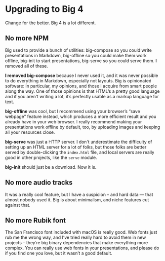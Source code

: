 # Upgrading to Big 4

Change for the better. Big 4 is a lot different.

## No more NPM

Big used to provide a bunch of utilities: big-compose so you could write presentations in Markdown, big-offline so you could make them work offline, big-init to start presentations, big-serve so you could serve them. I removed all of these.

**I removed big-compose** because I never used it, and it was never possible to do everything in Markdown, especially not layouts. Big is opinionated software: in particular, my opinions, and those I acquire from smart people along the way. One of those opinions is that HTML’s a pretty good language and if you aren't writing a lot, it’s perfectly usable as a markup language for text.

**big-offline** was cool, but I recommend using your browser’s “save webpage” feature instead, which produces a more efficient result and you already have in your web browser. I really recommend making your presentations work offline by default, too, by uploading images and keeping all your resources close.

**big-serve** was just a HTTP server. I don't underestimate the difficulty of setting up an HTML server for a lot of folks, but those folks are better served by double-clicking the `index.html` file, and local servers are really good in other projects, like the `serve` module.

**big-init** should just be a download. Now it is.

## No more audio tracks

It was a really cool feature, but I have a suspicion – and hard data — that almost nobody used it. Big is about minimalism, and niche features cut against that.

## No more Rubik font

The San Francisco font included with macOS is really good. Web fonts just rub me the wrong way, and I’ve tried really hard to avoid them in new projects – they’re big binary dependencies that make everything more complex. You can really use web fonts in your presentations, and please do if you find one you love, but it wasn’t a good default.